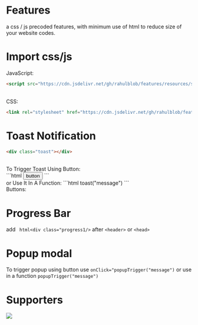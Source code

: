 # Features
a css / js precoded features, with minimum use of html to reduce size of your website codes.
# Import css/js
JavaScript:<br>
```html
<script src="https://cdn.jsdelivr.net/gh/rahulblob/features/resources/script.v1.1.js"></script>
```
<br>
CSS:
<br>

```html
<link rel="stylesheet" href="https://cdn.jsdelivr.net/gh/rahulblob/features/resources/style.v1.1css"/>
```

# Toast Notification

```html
<div class="toast"></div>
```
<br>
To Trigger Toast Using Button:
<br>
```html
<button onClick="toast("message")>button</button>
```
<br>
or Use It In A Function:
```html
toast("message")
```
<br>
Buttons:<br>

# Progress Bar
add ```
html<div class="progress1/>``` after ```<header>``` or ```<head>```

# Popup modal
To trigger popup using button use ```onClick="popupTrigger("message")``` or use in a function ```popupTrigger("message")```

# Supporters
<a href="https://www.buymeacoffee.com/coffeeforahul"><img src="https://img.buymeacoffee.com/button-api/?text=Buy me a coffee&emoji=&slug=coffeeforahul&button_colour=5F7FFF&font_colour=ffffff&font_family=Comic&outline_colour=000000&coffee_colour=FFDD00" /></a>
